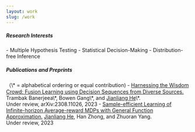 ```yaml
---
layout: work
slug: /work
---
```

<h5> Research Interests</h5>
- Multiple Hypothesis Testing 
- Statistical Decision-Making 
- Distribution-free Inference

<h5> Publications and Preprints</h5>
（\* = alphabetical ordering or equal contribution)
- <a href="assets/files/IRT_jianliang.pdf">Harnessing the Wisdom Crowd: Fusion Learning using Decision Sequences from Diverse Sources.</a>
  Trambak Banerjeea\*, Bowen Gang\*, and <u>Jianliang He</u>\*.<br>
  Under review, arXiv:2308.11026, 2023
- <a href="assets/files/aRLFA.pdf">Sample-efficient Learning of Infinite-horizon Average-reward MDPs with General Function Approximation.</a>
  <u>Jianliang He</u>,  Han Zhong, and Zhuoran Yang.<br>
  Under review, 2023

